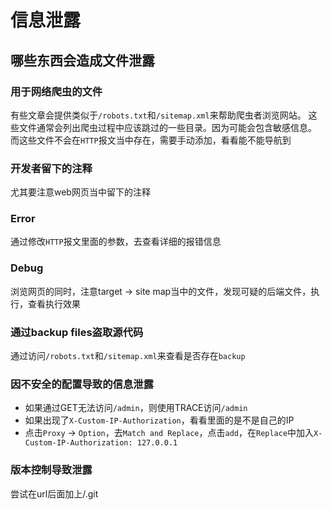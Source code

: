 # 信息泄露
## 哪些东西会造成文件泄露
### 用于网络爬虫的文件
有些文章会提供类似于`/robots.txt`和`/sitemap.xml`来帮助爬虫者浏览网站。
这些文件通常会列出爬虫过程中应该跳过的一些目录。因为可能会包含敏感信息。
而这些文件不会在`HTTP`报文当中存在，需要手动添加，看看能不能导航到
### 开发者留下的注释
尤其要注意web网页当中留下的注释
### Error
通过修改`HTTP`报文里面的参数，去查看详细的报错信息
### Debug
浏览网页的同时，注意target -> site map当中的文件，发现可疑的后端文件，执行，查看执行效果
### 通过backup files盗取源代码
通过访问`/robots.txt`和`/sitemap.xml`来查看是否存在`backup`
### 因不安全的配置导致的信息泄露
* 如果通过GET无法访问`/admin`，则使用TRACE访问`/admin`
* 如果出现了`X-Custom-IP-Authorization`，看看里面的是不是自己的IP
* 点击`Proxy` -> `Option`，去`Match and Replace`，点击`add`，在`Replace`中加入`X-Custom-IP-Authorization: 127.0.0.1`
### 版本控制导致泄露
尝试在url后面加上/.git
